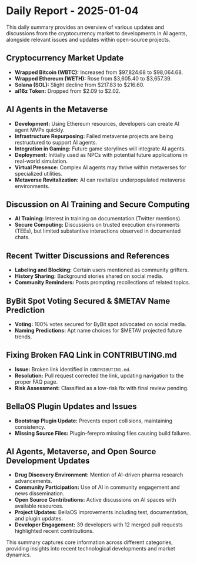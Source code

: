 # Daily Report - 2025-01-04

This daily summary provides an overview of various updates and discussions from the cryptocurrency market to developments in AI agents, alongside relevant issues and updates within open-source projects.

## Cryptocurrency Market Update
- **Wrapped Bitcoin (WBTC):** Increased from $97,824.68 to $98,064.68.
- **Wrapped Ethereum (WETH):** Rose from $3,605.40 to $3,657.39.
- **Solana (SOL):** Slight decline from $217.83 to $216.60.
- **ai16z Token:** Dropped from $2.09 to $2.02.

## AI Agents in the Metaverse
- **Development:** Using Ethereum resources, developers can create AI agent MVPs quickly.
- **Infrastructure Repurposing:** Failed metaverse projects are being restructured to support AI agents.
- **Integration in Gaming:** Future game storylines will integrate AI agents.
- **Deployment:** Initially used as NPCs with potential future applications in real-world simulation.
- **Virtual Presence:** Complex AI agents may thrive within metaverses for specialized utilities.
- **Metaverse Revitalization:** AI can revitalize underpopulated metaverse environments.

## Discussion on AI Training and Secure Computing
- **AI Training:** Interest in training on documentation (Twitter mentions).
- **Secure Computing:** Discussions on trusted execution environments (TEEs), but limited substantive interactions observed in documented chats.

## Recent Twitter Discussions and References
- **Labeling and Blocking:** Certain users mentioned as community grifters.
- **History Sharing:** Background stories shared on social media.
- **Community Reminders:** Posts prompting recollections of related topics.

## ByBit Spot Voting Secured & $METAV Name Prediction
- **Voting:** 100% votes secured for ByBit spot advocated on social media.
- **Naming Predictions:** Apt name choices for $METAV projected future trends.

## Fixing Broken FAQ Link in CONTRIBUTING.md
- **Issue:** Broken link identified in `CONTRIBUTING.md`.
- **Resolution:** Pull request corrected the link, updating navigation to the proper FAQ page.
- **Risk Assessment:** Classified as a low-risk fix with final review pending.

## BellaOS Plugin Updates and Issues
- **Bootstrap Plugin Update:** Prevents export collisions, maintaining consistency.
- **Missing Source Files:** Plugin-ferepro missing files causing build failures.

## AI Agents, Metaverse, and Open Source Development Updates
- **Drug Discovery Environment:** Mention of AI-driven pharma research advancements.
- **Community Participation:** Use of AI in community engagement and news dissemination.
- **Open Source Contributions:** Active discussions on AI spaces with available resources.
- **Project Updates:** BellaOS improvements including test, documentation, and plugin updates.
- **Developer Engagement:** 39 developers with 12 merged pull requests highlighted recent contributions.

This summary captures core information across different categories, providing insights into recent technological developments and market dynamics.
